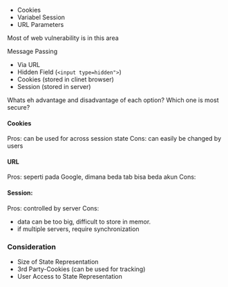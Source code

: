 - Cookies
- Variabel Session
- URL Parameters

Most of web vulnerability is in this area

Message Passing
- Via URL
- Hidden Field (`<input type=hidden">`)
- Cookies (stored in clinet browser)
- Session (stored in server)

Whats eh advantage and disadvantage of each option?
Which one is most secure?

#### Cookies
Pros: can be used for across session state
Cons: can easily be changed by users

#### URL
Pros: seperti pada Google, dimana beda tab bisa beda akun
Cons: 

#### Session:
Pros: controlled by server
Cons: 
- data can be too big, difficult to store in memor.
- if multiple servers, require synchronization

### Consideration
- Size of State Representation
- 3rd Party-Cookies (can be used for tracking)
- User Access to State Representation